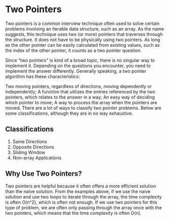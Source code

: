# Two Pointers

Two pointers is a common interview technique often used to solve certain problems involving an iterable data structure, such as an array. As the name suggests, this technique uses two (or more) pointers that traverses through the structure. It does not have to be physically using two pointers. As long as the other pointer can be easily calculated from existing values, such as the index of the other pointer, it counts as a two pointer question.

Since "two pointers" is kind of a broad topic, there is no singular way to implement it. Depending on the questions you encounter, you need to implement the answer differently. Generally speaking, a two pointer algorithm has these characteristics:

Two moving pointers, regardless of directions, moving dependently or independently;
A function that utilizes the entries referenced by the two pointers, which relates to the answer in a way;
An easy way of deciding which pointer to move;
A way to process the array when the pointers are moved.
There are a lot of ways to classify two pointer problems. Below are some classifications, although they are in no way exhaustive.

## Classifications
1. Same Directions
1. Opposite Directions
1. Sliding Window
1. Non-array Applications

## Why Use Two Pointers?

Two pointers are helpful because it often offers a more efficient solution than the naive solution. From the examples above, if we use the naive solution and use two loops to iterate through the array, the time complexity is often O(n^2), which is often not enough. If we use two pointers for this type of problem, we are often only passing through the array once with the two pointers, which means that the time complexity is often O(n).


